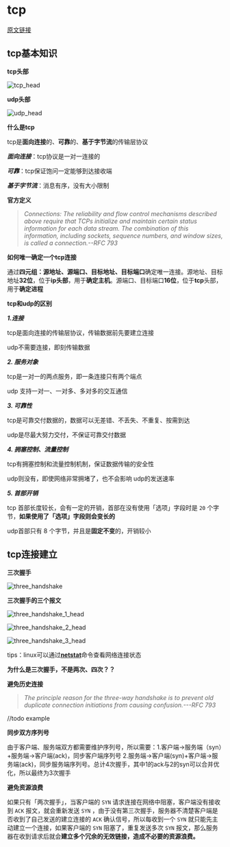 # tcp

[原文链接](https://juejin.im/post/5e89be166fb9a03c320ba688#heading-4)

## tcp基本知识

**tcp头部**

![tcp_head](https://github.com/yinabameguru/note/blob/master/tcp/resources/tcp_head.png)

**udp头部**

![udp_head](https://github.com/yinabameguru/note/blob/master/tcp/resources/udp_head.png)



**什么是tcp**

tcp是**面向连接**的、**可靠**的、**基于字节流**的传输层协议

***面向连接***：tcp协议是一对一连接的

***可靠***：tcp保证饱问一定能够到达接收端

***基于字节流***：消息有序，没有大小限制



**官方定义**

>*Connections: The reliability and flow control mechanisms described above require that TCPs initialize and maintain certain status information for each data stream. The combination of this information, including sockets, sequence numbers, and window sizes, is called a connection.--RFC 793*



**如何唯一确定一个tcp连接**

通过**四元组：源地址、源端口、目标地址、目标端口**确定唯一连接。源地址、目标地址**32位**，位于**ip头部**，用于**确定主机**。源端口、目标端口**16位**，位于**tcp**头部，用于**确定进程**



**tcp和udp的区别**

***1.连接***

tcp是面向连接的传输层协议，传输数据前先要建立连接

udp不需要连接，即刻传输数据

***2. 服务对象***

tcp是一对一的两点服务，即一条连接只有两个端点

udp 支持一对一、一对多、多对多的交互通信

***3. 可靠性***

tcp是可靠交付数据的，数据可以无差错、不丢失、不重复、按需到达

udp是尽最大努力交付，不保证可靠交付数据

***4. 拥塞控制、流量控制***

tcp有拥塞控制和流量控制机制，保证数据传输的安全性

udp则没有，即使网络非常拥堵了，也不会影响 udp的发送速率

***5. 首部开销***

tcp 首部长度较长，会有一定的开销，首部在没有使用「选项」字段时是 `20` 个字节，**如果使用了「选项」字段则会变长的**

udp首部只有 8 个字节，并且是**固定不变**的，开销较小



## tcp连接建立

**三次握手**

![three_handshake](https://github.com/yinabameguru/note/blob/master/tcp/resources/three_handshake.png)

**三次握手的三个报文**

![three_handshake_1_head](https://github.com/yinabameguru/note/blob/master/tcp/resources/three_handshake_1_head.png)

![three_handshake_2_head](https://github.com/yinabameguru/note/blob/master/tcp/resources/three_handshake_2_head.png)

![three_handshake_3_head](https://github.com/yinabameguru/note/blob/master/tcp/resources/three_handshake_3_head.png)



tips：linux可以通过[**netstat**](https://www.runoob.com/linux/linux-comm-netstat.html)命令查看网络连接状态



**为什么是三次握手，不是两次、四次？？**

**避免历史连接**

>*The principle reason for the three-way handshake is to prevent old duplicate connection initiations from causing confusion.---RFC 793*

//todo example

**同步双方序列号**

由于客户端、服务端双方都需要维护序列号，所以需要：1.客户端->服务端（syn）+服务端->客户端(ack)，同步客户端序列号 2.服务端->客户端(syn)+客户端->服务端(ack)，同步服务端序列号。总计4次握手，其中1的ack与2的syn可以合并优化，所以最终为3次握手

**避免资源浪费**

如果只有「两次握手」，当客户端的 `SYN` 请求连接在网络中阻塞，客户端没有接收到 `ACK` 报文，就会重新发送 `SYN` ，由于没有第三次握手，服务器不清楚客户端是否收到了自己发送的建立连接的 `ACK` 确认信号，所以每收到一个 `SYN` 就只能先主动建立一个连接，如果客户端的 `SYN` 阻塞了，重复发送多次 `SYN` 报文，那么服务器在收到请求后就会**建立多个冗余的无效链接，造成不必要的资源浪费。**